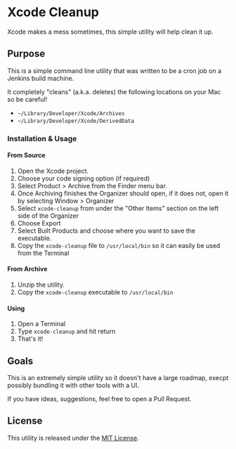# Xcode Cleanup

Xcode makes a mess sometimes, this simple utility will help clean it up.

## Purpose

This is a simple command line utility that was written to be a cron job on a Jenkins build machine.

 It completely "cleans" (a.k.a. deletes) the following locations on your Mac so be careful!

- `~/Library/Developer/Xcode/Archives`
- `~/Library/Developer/Xcode/DerivedData`

### Installation & Usage

#### From Source

1. Open the Xcode project.
1. Choose your code signing option (if required)
1. Select Product > Archive from the Finder menu bar.
1. Once Archiving finishes the Organizer should open, if it does not, open it by selecting Window > Organizer
1. Select `xcode-cleanup` from under the "Other Items" section on the left side of the Organizer
1. Choose Export
1. Select Built Products and choose where you want to save the executable.
1. Copy the `xcode-cleanup` file to `/usr/local/bin` so it can easily be used from the Terminal

#### From Archive

1. Unzip the utility.
1. Copy the `xcode-cleanup` executable to `/usr/local/bin`

#### Using

1. Open a Terminal
1. Type `xcode-cleanup` and hit return
1. That's it!

## Goals

This is an extremely simple utility so it doesn't have a large roadmap, execpt possibly bundling it with other tools with a UI.

If you have ideas, suggestions, feel free to open a Pull Request.

## License

This utility is released under the [MIT License](LICENSE.md).

